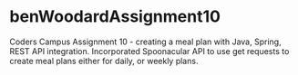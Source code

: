 # benWoodardAssignment10
 Coders Campus Assignment 10 - creating a meal plan with Java, Spring, REST API integration.  Incorporated Spoonacular API to use get requests to create meal plans either for daily, or weekly plans.  

